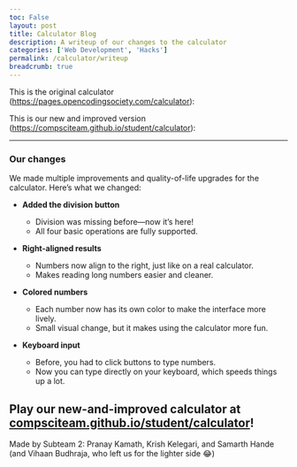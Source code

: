 ```yaml
---
toc: False
layout: post
title: Calculator Blog
description: A writeup of our changes to the calculator
categories: ['Web Development', 'Hacks']
permalink: /calculator/writeup
breadcrumb: true
---
```


This is the original calculator (<https://pages.opencodingsociety.com/calculator>):


This is our new and improved version (<https://compsciteam.github.io/student/calculator>):

<hr>

### Our changes

We made multiple improvements and quality-of-life upgrades for the calculator. Here’s what we changed:

- **Added the division button**
  - Division was missing before—now it’s here!
  - All four basic operations are fully supported.

- **Right-aligned results**
  - Numbers now align to the right, just like on a real calculator.
  - Makes reading long numbers easier and cleaner.

- **Colored numbers**
  - Each number now has its own color to make the interface more lively.
  - Small visual change, but it makes using the calculator more fun.

- **Keyboard input**
  - Before, you had to click buttons to type numbers.
  - Now you can type directly on your keyboard, which speeds things up a lot.

## Play our new-and-improved calculator at [compsciteam.github.io/student/calculator](https://compsciteam.github.io/student/calculator)!

Made by Subteam 2: Pranay Kamath, Krish Kelegari, and Samarth Hande (and Vihaan Budhraja, who left us for the lighter side 😂)